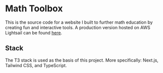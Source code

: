 # Math Toolbox
This is the source code for a website I built to further math education by creating fun and interactive tools. A production version hosted on AWS Lightsail can be found [here](https://mathtoolbox.org).

## Stack
The T3 stack is used as the basis of this project. More specifically: Next.js, Tailwind CSS, and TypeScript.
